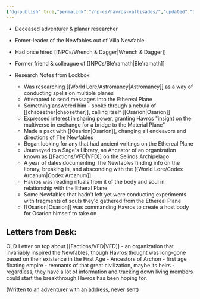 ```yaml
---
{"dg-publish":true,"permalink":"/np-cs/havros-vallisades/","updated":"2024-12-22T22:21:20.801-06:00"}
---
```


- Deceased adventurer & planar researcher
- Fomer-leader of the Newfables out of Villa Newfable
- Had once hired [[NPCs/Wrench & Dagger\|Wrench & Dagger]]
- Former friend & colleague of [[NPCs/Ble'ramath\|Ble'ramath]]

- Research Notes from Lockbox:
	- Was researching [[World Lore/Astromancy\|Astromancy]] as a way of conducting spells on multiple planes
	- Attempted to send messages into the Ethereal Plane
	- Something answered him - spoke through a nebula of [[chaosether\|chaosether]], calling itself [[Osarion\|Osarion]]
	- Expressed interest in sharing power, granting Havros "insight on the multiverse in exchange for a bridge to the Material Plane"
	- Made a pact with [[Osarion\|Osarion]], changing all endeavors and directions of The Newfables
	- Began looking for any that had ancient writings on the Ethereal Plane
	- Journeyed to a Sage's Library, an Ancestor of an organization known as [[Factions/VFD\|VFD]] on the Selinos Archipelago
	- A year of dates documenting The Newfables finding info on the library, breaking in, and absconding with the [[World Lore/Codex Arcanum\|Codex Arcanum]]
	- Havros was reading rituals from it of the body and soul in relationship with the Etheral Plane
	- Some Newfables that hadn't left yet were conducting experiments with fragments of souls they'd gathered from the Ethereal Plane
	- [[Osarion\|Osarion]] was commanding Havros to create a host body for Osarion himself to take on

## Letters from Desk:

OLD Letter on top about [[Factions/VFD\|VFD]] - an organization that invariably inspired the Newfables, though Havros thought was long-gone based on their existence in the First Age - Ancestors of Archon - first age floating empire - remnants of that great civilization, maybe its heirs - regardless, they have a lot of information and tracking down living members could start the breakthrough Havros has been hoping for.

(Written to an adventurer with an address, never sent)

